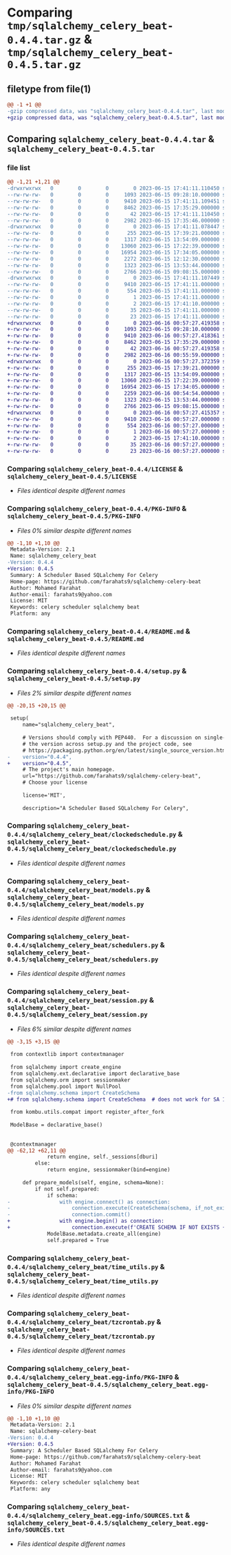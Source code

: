 # Comparing `tmp/sqlalchemy_celery_beat-0.4.4.tar.gz` & `tmp/sqlalchemy_celery_beat-0.4.5.tar.gz`

## filetype from file(1)

```diff
@@ -1 +1 @@
-gzip compressed data, was "sqlalchemy_celery_beat-0.4.4.tar", last modified: Thu Jun 15 17:41:11 2023, max compression
+gzip compressed data, was "sqlalchemy_celery_beat-0.4.5.tar", last modified: Fri Jun 16 00:57:27 2023, max compression
```

## Comparing `sqlalchemy_celery_beat-0.4.4.tar` & `sqlalchemy_celery_beat-0.4.5.tar`

### file list

```diff
@@ -1,21 +1,21 @@
-drwxrwxrwx   0        0        0        0 2023-06-15 17:41:11.110450 sqlalchemy_celery_beat-0.4.4/
--rw-rw-rw-   0        0        0     1093 2023-06-15 09:28:10.000000 sqlalchemy_celery_beat-0.4.4/LICENSE
--rw-rw-rw-   0        0        0     9410 2023-06-15 17:41:11.109451 sqlalchemy_celery_beat-0.4.4/PKG-INFO
--rw-rw-rw-   0        0        0     8462 2023-06-15 17:35:29.000000 sqlalchemy_celery_beat-0.4.4/README.md
--rw-rw-rw-   0        0        0       42 2023-06-15 17:41:11.110450 sqlalchemy_celery_beat-0.4.4/setup.cfg
--rw-rw-rw-   0        0        0     2982 2023-06-15 17:35:46.000000 sqlalchemy_celery_beat-0.4.4/setup.py
-drwxrwxrwx   0        0        0        0 2023-06-15 17:41:11.078447 sqlalchemy_celery_beat-0.4.4/sqlalchemy_celery_beat/
--rw-rw-rw-   0        0        0      255 2023-06-15 17:39:21.000000 sqlalchemy_celery_beat-0.4.4/sqlalchemy_celery_beat/__init__.py
--rw-rw-rw-   0        0        0     1317 2023-06-15 13:54:09.000000 sqlalchemy_celery_beat-0.4.4/sqlalchemy_celery_beat/clockedschedule.py
--rw-rw-rw-   0        0        0    13060 2023-06-15 17:22:39.000000 sqlalchemy_celery_beat-0.4.4/sqlalchemy_celery_beat/models.py
--rw-rw-rw-   0        0        0    16954 2023-06-15 17:34:05.000000 sqlalchemy_celery_beat-0.4.4/sqlalchemy_celery_beat/schedulers.py
--rw-rw-rw-   0        0        0     2272 2023-06-15 12:12:30.000000 sqlalchemy_celery_beat-0.4.4/sqlalchemy_celery_beat/session.py
--rw-rw-rw-   0        0        0     1323 2023-06-15 13:53:44.000000 sqlalchemy_celery_beat-0.4.4/sqlalchemy_celery_beat/time_utils.py
--rw-rw-rw-   0        0        0     2766 2023-06-15 09:08:15.000000 sqlalchemy_celery_beat-0.4.4/sqlalchemy_celery_beat/tzcrontab.py
-drwxrwxrwx   0        0        0        0 2023-06-15 17:41:11.107449 sqlalchemy_celery_beat-0.4.4/sqlalchemy_celery_beat.egg-info/
--rw-rw-rw-   0        0        0     9410 2023-06-15 17:41:11.000000 sqlalchemy_celery_beat-0.4.4/sqlalchemy_celery_beat.egg-info/PKG-INFO
--rw-rw-rw-   0        0        0      554 2023-06-15 17:41:11.000000 sqlalchemy_celery_beat-0.4.4/sqlalchemy_celery_beat.egg-info/SOURCES.txt
--rw-rw-rw-   0        0        0        1 2023-06-15 17:41:11.000000 sqlalchemy_celery_beat-0.4.4/sqlalchemy_celery_beat.egg-info/dependency_links.txt
--rw-rw-rw-   0        0        0        2 2023-06-15 17:41:10.000000 sqlalchemy_celery_beat-0.4.4/sqlalchemy_celery_beat.egg-info/not-zip-safe
--rw-rw-rw-   0        0        0       35 2023-06-15 17:41:11.000000 sqlalchemy_celery_beat-0.4.4/sqlalchemy_celery_beat.egg-info/requires.txt
--rw-rw-rw-   0        0        0       23 2023-06-15 17:41:11.000000 sqlalchemy_celery_beat-0.4.4/sqlalchemy_celery_beat.egg-info/top_level.txt
+drwxrwxrwx   0        0        0        0 2023-06-16 00:57:27.419358 sqlalchemy_celery_beat-0.4.5/
+-rw-rw-rw-   0        0        0     1093 2023-06-15 09:28:10.000000 sqlalchemy_celery_beat-0.4.5/LICENSE
+-rw-rw-rw-   0        0        0     9410 2023-06-16 00:57:27.418361 sqlalchemy_celery_beat-0.4.5/PKG-INFO
+-rw-rw-rw-   0        0        0     8462 2023-06-15 17:35:29.000000 sqlalchemy_celery_beat-0.4.5/README.md
+-rw-rw-rw-   0        0        0       42 2023-06-16 00:57:27.419358 sqlalchemy_celery_beat-0.4.5/setup.cfg
+-rw-rw-rw-   0        0        0     2982 2023-06-16 00:55:59.000000 sqlalchemy_celery_beat-0.4.5/setup.py
+drwxrwxrwx   0        0        0        0 2023-06-16 00:57:27.372359 sqlalchemy_celery_beat-0.4.5/sqlalchemy_celery_beat/
+-rw-rw-rw-   0        0        0      255 2023-06-15 17:39:21.000000 sqlalchemy_celery_beat-0.4.5/sqlalchemy_celery_beat/__init__.py
+-rw-rw-rw-   0        0        0     1317 2023-06-15 13:54:09.000000 sqlalchemy_celery_beat-0.4.5/sqlalchemy_celery_beat/clockedschedule.py
+-rw-rw-rw-   0        0        0    13060 2023-06-15 17:22:39.000000 sqlalchemy_celery_beat-0.4.5/sqlalchemy_celery_beat/models.py
+-rw-rw-rw-   0        0        0    16954 2023-06-15 17:34:05.000000 sqlalchemy_celery_beat-0.4.5/sqlalchemy_celery_beat/schedulers.py
+-rw-rw-rw-   0        0        0     2259 2023-06-16 00:54:54.000000 sqlalchemy_celery_beat-0.4.5/sqlalchemy_celery_beat/session.py
+-rw-rw-rw-   0        0        0     1323 2023-06-15 13:53:44.000000 sqlalchemy_celery_beat-0.4.5/sqlalchemy_celery_beat/time_utils.py
+-rw-rw-rw-   0        0        0     2766 2023-06-15 09:08:15.000000 sqlalchemy_celery_beat-0.4.5/sqlalchemy_celery_beat/tzcrontab.py
+drwxrwxrwx   0        0        0        0 2023-06-16 00:57:27.415357 sqlalchemy_celery_beat-0.4.5/sqlalchemy_celery_beat.egg-info/
+-rw-rw-rw-   0        0        0     9410 2023-06-16 00:57:27.000000 sqlalchemy_celery_beat-0.4.5/sqlalchemy_celery_beat.egg-info/PKG-INFO
+-rw-rw-rw-   0        0        0      554 2023-06-16 00:57:27.000000 sqlalchemy_celery_beat-0.4.5/sqlalchemy_celery_beat.egg-info/SOURCES.txt
+-rw-rw-rw-   0        0        0        1 2023-06-16 00:57:27.000000 sqlalchemy_celery_beat-0.4.5/sqlalchemy_celery_beat.egg-info/dependency_links.txt
+-rw-rw-rw-   0        0        0        2 2023-06-15 17:41:10.000000 sqlalchemy_celery_beat-0.4.5/sqlalchemy_celery_beat.egg-info/not-zip-safe
+-rw-rw-rw-   0        0        0       35 2023-06-16 00:57:27.000000 sqlalchemy_celery_beat-0.4.5/sqlalchemy_celery_beat.egg-info/requires.txt
+-rw-rw-rw-   0        0        0       23 2023-06-16 00:57:27.000000 sqlalchemy_celery_beat-0.4.5/sqlalchemy_celery_beat.egg-info/top_level.txt
```

### Comparing `sqlalchemy_celery_beat-0.4.4/LICENSE` & `sqlalchemy_celery_beat-0.4.5/LICENSE`

 * *Files identical despite different names*

### Comparing `sqlalchemy_celery_beat-0.4.4/PKG-INFO` & `sqlalchemy_celery_beat-0.4.5/PKG-INFO`

 * *Files 0% similar despite different names*

```diff
@@ -1,10 +1,10 @@
 Metadata-Version: 2.1
 Name: sqlalchemy_celery_beat
-Version: 0.4.4
+Version: 0.4.5
 Summary: A Scheduler Based SQLalchemy For Celery
 Home-page: https://github.com/farahats9/sqlalchemy-celery-beat
 Author: Mohamed Farahat
 Author-email: farahats9@yahoo.com
 License: MIT
 Keywords: celery scheduler sqlalchemy beat
 Platform: any
```

### Comparing `sqlalchemy_celery_beat-0.4.4/README.md` & `sqlalchemy_celery_beat-0.4.5/README.md`

 * *Files identical despite different names*

### Comparing `sqlalchemy_celery_beat-0.4.4/setup.py` & `sqlalchemy_celery_beat-0.4.5/setup.py`

 * *Files 2% similar despite different names*

```diff
@@ -20,15 +20,15 @@
 
 setup(
     name="sqlalchemy_celery_beat",
 
     # Versions should comply with PEP440.  For a discussion on single-sourcing
     # the version across setup.py and the project code, see
     # https://packaging.python.org/en/latest/single_source_version.html
-    version="0.4.4",
+    version="0.4.5",
     # The project's main homepage.
     url="https://github.com/farahats9/sqlalchemy-celery-beat",
     # Choose your license
 
     license='MIT',
 
     description="A Scheduler Based SQLalchemy For Celery",
```

### Comparing `sqlalchemy_celery_beat-0.4.4/sqlalchemy_celery_beat/clockedschedule.py` & `sqlalchemy_celery_beat-0.4.5/sqlalchemy_celery_beat/clockedschedule.py`

 * *Files identical despite different names*

### Comparing `sqlalchemy_celery_beat-0.4.4/sqlalchemy_celery_beat/models.py` & `sqlalchemy_celery_beat-0.4.5/sqlalchemy_celery_beat/models.py`

 * *Files identical despite different names*

### Comparing `sqlalchemy_celery_beat-0.4.4/sqlalchemy_celery_beat/schedulers.py` & `sqlalchemy_celery_beat-0.4.5/sqlalchemy_celery_beat/schedulers.py`

 * *Files identical despite different names*

### Comparing `sqlalchemy_celery_beat-0.4.4/sqlalchemy_celery_beat/session.py` & `sqlalchemy_celery_beat-0.4.5/sqlalchemy_celery_beat/session.py`

 * *Files 6% similar despite different names*

```diff
@@ -3,15 +3,15 @@
 
 from contextlib import contextmanager
 
 from sqlalchemy import create_engine
 from sqlalchemy.ext.declarative import declarative_base
 from sqlalchemy.orm import sessionmaker
 from sqlalchemy.pool import NullPool
-from sqlalchemy.schema import CreateSchema
+# from sqlalchemy.schema import CreateSchema  # does not work for SA 1.4
 
 from kombu.utils.compat import register_after_fork
 
 ModelBase = declarative_base()
 
 
 @contextmanager
@@ -62,12 +62,11 @@
             return engine, self._sessions[dburi]
         else:
             return engine, sessionmaker(bind=engine)
 
     def prepare_models(self, engine, schema=None):
         if not self.prepared:
             if schema:
-                with engine.connect() as connection:
-                    connection.execute(CreateSchema(schema, if_not_exists=True))
-                    connection.commit()
+                with engine.begin() as connection:
+                    connection.execute(f'CREATE SCHEMA IF NOT EXISTS {schema};')
             ModelBase.metadata.create_all(engine)
             self.prepared = True
```

### Comparing `sqlalchemy_celery_beat-0.4.4/sqlalchemy_celery_beat/time_utils.py` & `sqlalchemy_celery_beat-0.4.5/sqlalchemy_celery_beat/time_utils.py`

 * *Files identical despite different names*

### Comparing `sqlalchemy_celery_beat-0.4.4/sqlalchemy_celery_beat/tzcrontab.py` & `sqlalchemy_celery_beat-0.4.5/sqlalchemy_celery_beat/tzcrontab.py`

 * *Files identical despite different names*

### Comparing `sqlalchemy_celery_beat-0.4.4/sqlalchemy_celery_beat.egg-info/PKG-INFO` & `sqlalchemy_celery_beat-0.4.5/sqlalchemy_celery_beat.egg-info/PKG-INFO`

 * *Files 0% similar despite different names*

```diff
@@ -1,10 +1,10 @@
 Metadata-Version: 2.1
 Name: sqlalchemy-celery-beat
-Version: 0.4.4
+Version: 0.4.5
 Summary: A Scheduler Based SQLalchemy For Celery
 Home-page: https://github.com/farahats9/sqlalchemy-celery-beat
 Author: Mohamed Farahat
 Author-email: farahats9@yahoo.com
 License: MIT
 Keywords: celery scheduler sqlalchemy beat
 Platform: any
```

### Comparing `sqlalchemy_celery_beat-0.4.4/sqlalchemy_celery_beat.egg-info/SOURCES.txt` & `sqlalchemy_celery_beat-0.4.5/sqlalchemy_celery_beat.egg-info/SOURCES.txt`

 * *Files identical despite different names*

